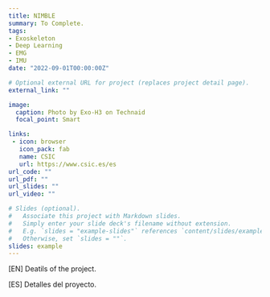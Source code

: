 ```yaml
---
title: NIMBLE
summary: To Complete.
tags:
- Exoskeleton
- Deep Learning
- EMG
- IMU
date: "2022-09-01T00:00:00Z"

# Optional external URL for project (replaces project detail page).
external_link: ""

image:
  caption: Photo by Exo-H3 on Technaid
  focal_point: Smart

links: 
 - icon: browser
   icon_pack: fab
   name: CSIC
   url: https://www.csic.es/es
url_code: ""
url_pdf: ""
url_slides: ""
url_video: ""

# Slides (optional).
#   Associate this project with Markdown slides.
#   Simply enter your slide deck's filename without extension.
#   E.g. `slides = "example-slides"` references `content/slides/example-slides.md`.
#   Otherwise, set `slides = ""`.
slides: example
---
```


[EN] Deatils of the project.

[ES] Detalles del proyecto.

